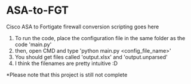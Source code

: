 # ASA-to-FGT
Cisco ASA to Fortigate firewall conversion scripting goes here

1. To run the code, place the configuration file in the same folder as the code 'main.py'
2. then, open CMD and type 'python main.py <config_file_name>'
3. You should get files called 'output.xlsx' and 'output.unparsed'
4. I think the filenames are pretty intuitive :D

*Please note that this project is still not complete